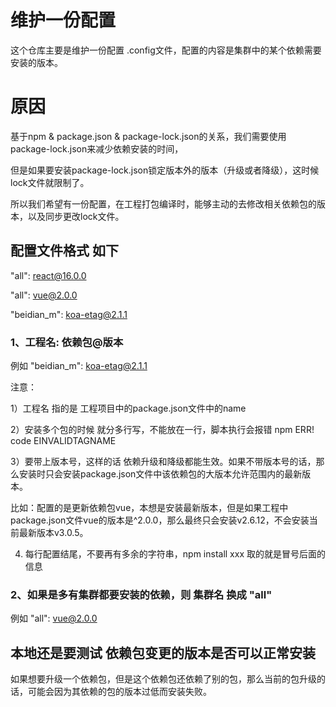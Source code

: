 # 维护一份配置

这个仓库主要是维护一份配置 .config文件，配置的内容是集群中的某个依赖需要安装的版本。

# 原因

基于npm & package.json & package-lock.json的关系，我们需要使用package-lock.json来减少依赖安装的时间，

但是如果要安装package-lock.json锁定版本外的版本（升级或者降级），这时候lock文件就限制了。

所以我们希望有一份配置，在工程打包编译时，能够主动的去修改相关依赖包的版本，以及同步更改lock文件。


## 配置文件格式 如下

"all": react@16.0.0

"all": vue@2.0.0

"beidian_m": koa-etag@2.1.1

### 1、工程名: 依赖包@版本

例如 "beidian_m": koa-etag@2.1.1

注意：

1）工程名 指的是 工程项目中的package.json文件中的name

2）安装多个包的时候 就分多行写，不能放在一行，脚本执行会报错 npm ERR! code EINVALIDTAGNAME

3）要带上版本号，这样的话 依赖升级和降级都能生效。如果不带版本号的话，那么安装时只会安装package.json文件中该依赖包的大版本允许范围内的最新版本。

比如：配置的是更新依赖包vue，本想是安装最新版本，但是如果工程中package.json文件vue的版本是^2.0.0，那么最终只会安装v2.6.12，不会安装当前最新版本v3.0.5。

4) 每行配置结尾，不要再有多余的字符串，npm install xxx 取的就是冒号后面的信息

### 2、如果是多有集群都要安装的依赖，则 集群名 换成 "all"

例如 "all": vue@2.0.0

## 本地还是要测试 依赖包变更的版本是否可以正常安装

如果想要升级一个依赖包，但是这个依赖包还依赖了别的包，那么当前的包升级的话，可能会因为其依赖的包的版本过低而安装失败。

